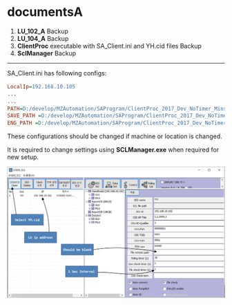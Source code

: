 # documentsA

1. __LU_102_A__ Backup
2. __LU_104_A__ Backup
3. __ClientProc__ executable with SA_Client.ini and YH.cid files Backup
4. __SclManager__ Backup
___
SA_Client.ini has following configs:
```ini
LocalIp=192.168.10.105
...
...
PATH=D:/develop/MZAutomation/SAProgram/ClientProc_2017_Dev_NoTimer_Minsu/ClientProc/61850_CFG/CFG/61850/SA_CFG
SAVE_PATH =D:/develop/MZAutomation/SAProgram/ClientProc_2017_Dev_NoTimer_Minsu/ClientProc/61850_CFG/LOG/61850
ENG_PATH =D:/develop/MZAutomation/SAProgram/ClientProc_2017_Dev_NoTimer_Minsu/ClientProc/61850_CFG/DB/ied_info_gw.csv
```
These configurations should be changed if machine or location is changed. 

It is required to change settings using __SCLManager.exe__ when required for new setup.

<img alt="NO IMAGE" src="SCLManager.jpg"><br>


